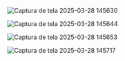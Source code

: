 ![Captura de tela 2025-03-28 145630](https://github.com/user-attachments/assets/bda6a965-a5e3-45fa-a4f9-7a530a45de94)

![Captura de tela 2025-03-28 145644](https://github.com/user-attachments/assets/ecb7ae65-4b05-4af1-bcf0-e9a5da55cc5f)

![Captura de tela 2025-03-28 145653](https://github.com/user-attachments/assets/2b737aac-0c34-4cd9-b435-972e3b183db2)

![Captura de tela 2025-03-28 145717](https://github.com/user-attachments/assets/020738bb-5f7d-438b-8bb0-99aa95073a6c)
